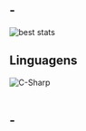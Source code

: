 ## -

![best stats](https://github-readme-stats.vercel.app/api?username=bestxgc&theme=blue-green)

## Linguagens

<div style="display: inline_block">
  <img align="center" alt="C-Sharp" src="https://img.shields.io/badge/C%23-239120?style=for-the-badge&logo=c-sharp&logoColor=white" />
</div><br/>

## -

